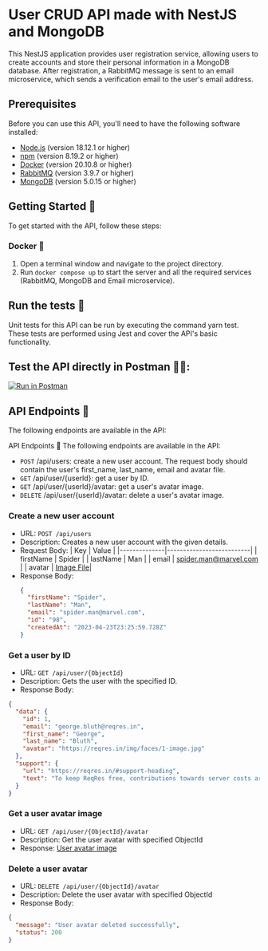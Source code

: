 # User CRUD API made with NestJS and MongoDB

This NestJS application provides user registration service, allowing users to create accounts and store their personal information in a MongoDB database. After registration, a RabbitMQ message is sent to an email microservice, which sends a verification email to the user's email address.

## Prerequisites

Before you can use this API, you'll need to have the following software installed:

- [Node.js](https://nodejs.org/en/download/) (version 18.12.1 or higher)
- [npm](https://docs.npmjs.com/cli/v8/commands/npm-install) (version 8.19.2 or higher)
- [Docker](https://www.docker.com/get-started) (version 20.10.8 or higher)
- [RabbitMQ](https://www.rabbitmq.com/download.html) (version 3.9.7 or higher)
- [MongoDB](https://www.mongodb.com/try/download/community) (version 5.0.15 or higher)

## Getting Started 🚀

To get started with the API, follow these steps:

### Docker 🐳

1.  Open a terminal window and navigate to the project directory.
2.  Run `docker compose up` to start the server and all the required services (RabbitMQ, MongoDB and Email microservice).

## Run the tests 🧪

Unit tests for this API can be run by executing the command yarn test. These tests are performed using Jest and cover the API's basic functionality.

## Test the API directly in Postman 👨‍🚀:

[![Run in Postman](https://run.pstmn.io/button.svg)](https://app.getpostman.com/run-collection/21871412-042ac7c0-808f-4083-9a58-888312934b0c?action=collection%2Ffork&collection-url=entityId%3D21871412-042ac7c0-808f-4083-9a58-888312934b0c%26entityType%3Dcollection%26workspaceId%3D7a8add9c-433f-4f74-b742-a40dcf74d7d1)

## API Endpoints 📡

The following endpoints are available in the API:

API Endpoints 📡
The following endpoints are available in the API:

- `POST` /api/users: create a new user account. The request body should contain the user's first_name, last_name, email and avatar file.
- `GET` /api/user/{userId}: get a user by ID.
- `GET` /api/user/{userId}/avatar: get a user's avatar image.
- `DELETE` /api/user/{userId}/avatar: delete a user's avatar image.

### Create a new user account

- URL: `POST /api/users`
- Description: Creates a new user account with the given details.
- Request Body:
  | Key | Value |
  |--------------|--------------------------|
  | firstName | Spider |
  | lastName | Man |
  | email | spider.man@marvel.com |
  | avatar | [Image File](https://avatarfiles.alphacoders.com/149/thumb-149117.jpg)|
- Response Body:
  ```json
  {
    "firstName": "Spider",
    "lastName": "Man",
    "email": "spider.man@marvel.com",
    "id": "98",
    "createdAt": "2023-04-23T23:25:59.728Z"
  }
  ```

### Get a user by ID

- URL: `GET /api/user/{ObjectId}`
- Description: Gets the user with the specified ID.
- Response Body:

```json
{
  "data": {
    "id": 1,
    "email": "george.bluth@reqres.in",
    "first_name": "George",
    "last_name": "Bluth",
    "avatar": "https://reqres.in/img/faces/1-image.jpg"
  },
  "support": {
    "url": "https://reqres.in/#support-heading",
    "text": "To keep ReqRes free, contributions towards server costs are appreciated!"
  }
}
```

### Get a user avatar image

- URL: `GET /api/user/{ObjectId}/avatar`
- Description: Get the user avatar with specified ObjectId
- Response:
  [User avatar image](https://pfphunt.com/wp-content/uploads/Batman-Profile-Picture.png)

### Delete a user avatar

- URL: `DELETE /api/user/{ObjectId}/avatar`
- Description: Delete the user avatar with specified ObjectId
- Response Body:

```json
{
  "message": "User avatar deleted successfully",
  "status": 200
}
```
